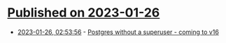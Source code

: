 # [Published on 2023-01-26](index.md)

* [2023-01-26, 02:53:56](https://lobste.rs/s/wz3rot/postgres_without_superuser_coming_v16) - [Postgres without a superuser - coming to v16](http://rhaas.blogspot.com/2023/01/surviving-without-superuser-coming-to.html)
